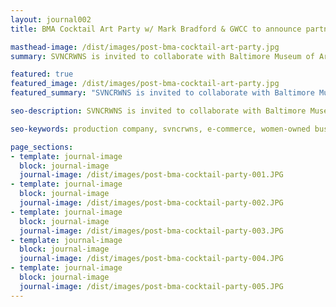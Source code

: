 ```yaml
---
layout: journal002
title: BMA Cocktail Art Party w/ Mark Bradford & GWCC to announce partnership

masthead-image: /dist/images/post-bma-cocktail-art-party.jpg
summary: SVNCRWNS is invited to collaborate with Baltimore Museum of Art, Greenmount West Community Center, Noisy Tenants and Mark Bradford.  Recap from Cocktail Party @ Ritz Carlton, Baltimore. October, 2017.

featured: true
featured_image: /dist/images/post-bma-cocktail-art-party.jpg
featured_summary: "SVNCRWNS is invited to collaborate with Baltimore Museum of Art, Greenmount West Community Center, Noisy Tenants and Mark Bradford.  Recap from Cocktail Party @ Ritz Carlton, Baltimore. October, 2017."

seo-description: SVNCRWNS is invited to collaborate with Baltimore Museum of Art, Greenmount West Community Center, Noisy Tenants and Mark Bradford.  Recap from Cocktail Party @ Ritz Carlton, Baltimore. October, 2017.

seo-keywords: production company, svncrwns, e-commerce, women-owned businesses, creative team, consulting, business operations, launch my brand, manage my brand, photography, videography, special projects

page_sections:
- template: journal-image
  block: journal-image
  journal-image: /dist/images/post-bma-cocktail-party-001.JPG
- template: journal-image
  block: journal-image
  journal-image: /dist/images/post-bma-cocktail-party-002.JPG
- template: journal-image
  block: journal-image
  journal-image: /dist/images/post-bma-cocktail-party-003.JPG
- template: journal-image
  block: journal-image
  journal-image: /dist/images/post-bma-cocktail-party-004.JPG
- template: journal-image
  block: journal-image
  journal-image: /dist/images/post-bma-cocktail-party-005.JPG
---
```


